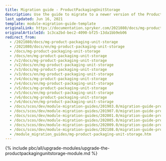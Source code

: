 ```yaml
---
title: Migration guide - ProductPackagingUnitStorage
description: Use the guide to migrate to a newer version of the ProductPackagingUnitStorage module.
last_updated: Jun 16, 2021
template: module-migration-guide-template
originalLink: https://documentation.spryker.com/2021080/docs/mg-product-packaging-unit-storage
originalArticleId: 1c3ca2bd-bec2-4090-bf25-13da1bb9eb06
redirect_from:
  - /2021080/docs/mg-product-packaging-unit-storage
  - /2021080/docs/en/mg-product-packaging-unit-storage
  - /docs/mg-product-packaging-unit-storage
  - /docs/en/mg-product-packaging-unit-storage
  - /v2/docs/mg-product-packaging-unit-storage
  - /v2/docs/en/mg-product-packaging-unit-storage
  - /v3/docs/mg-product-packaging-unit-storage
  - /v3/docs/en/mg-product-packaging-unit-storage
  - /v4/docs/mg-product-packaging-unit-storage
  - /v4/docs/en/mg-product-packaging-unit-storage
  - /v5/docs/mg-product-packaging-unit-storage
  - /v5/docs/en/mg-product-packaging-unit-storage
  - /v6/docs/mg-product-packaging-unit-storage
  - /v6/docs/en/mg-product-packaging-unit-storage
  - /docs/scos/dev/module-migration-guides/201903.0/migration-guide-productpackagingunitstorage.html
  - /docs/scos/dev/module-migration-guides/201907.0/migration-guide-productpackagingunitstorage.html
  - /docs/scos/dev/module-migration-guides/202001.0/migration-guide-productpackagingunitstorage.html
  - /docs/scos/dev/module-migration-guides/202005.0/migration-guide-productpackagingunitstorage.html
  - /docs/scos/dev/module-migration-guides/202009.0/migration-guide-productpackagingunitstorage.html
  - /docs/scos/dev/module-migration-guides/202108.0/migration-guide-productpackagingunitstorage.html
  - /module_migration_guides/mg-product-packaging-unit-storage.htm
---
```


{% include pbc/all/upgrade-modules/upgrade-the-productpackagingunitstorage-module.md %} <!-- To edit, see /_includes/pbc/all/upgrade-modules/upgrade-the-productpackagingunitstorage-module.md -->

